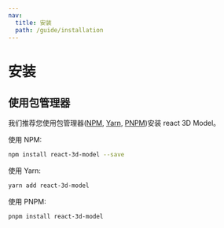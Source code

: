 ```yaml
---
nav:
  title: 安装
  path: /guide/installation
---
```


# 安装

## 使用包管理器

我们推荐您使用包管理器([NPM](https://www.npmjs.com/), [Yarn](https://yarnpkg.com/), [PNPM](https://pnpm.io/))安装 react 3D Model。

使用 NPM:

```bash
npm install react-3d-model --save
```

使用 Yarn:

```bash
yarn add react-3d-model
```

使用 PNPM:

```bash
pnpm install react-3d-model
```
